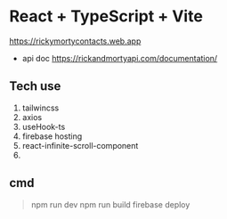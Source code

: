 # React + TypeScript + Vite

<https://rickymortycontacts.web.app>


- api doc <https://rickandmortyapi.com/documentation/>



## Tech use
1. tailwincss
2. axios
3. useHook-ts
4. firebase hosting
5. react-infinite-scroll-component
6. 

## cmd
> npm run dev
> npm run build
> firebase deploy
